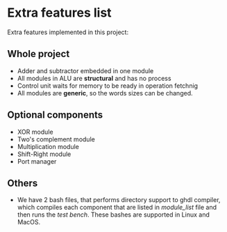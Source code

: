 # Extra features list

Extra features implemented in this project:

## Whole project

* Adder and subtractor embedded in one module
* All modules in ALU are **structural** and has no process
* Control unit waits for memory to be ready in operation fetchnig
* All modules are **generic**, so the words sizes can be changed.

## Optional components

* XOR module
* Two's complement module
* Multiplication module
* Shift-Right module
* Port manager

## Others

* We have 2 bash files, that performs directory support to ghdl compiler, which compiles each component that are listed in _module\_list_ file and then runs the _test bench_. These bashes are supported in Linux and MacOS.
